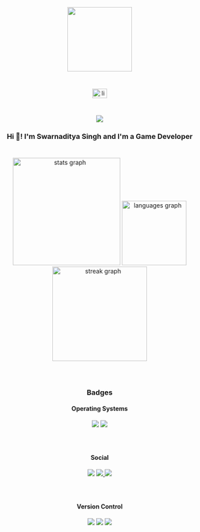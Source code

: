 <div align="center">
  <img height="150" src="https://camo.githubusercontent.com/f11260c8fcb3c396e4f8f149074844a731de0c070c0cbb09f95bd03dfe42f3ea/68747470733a2f2f646c2e6f70656e73656175736572646174612e636f6d2f63616368652f6f726967696e496d6167652f66696c65732f35323761393738336332386337303936323737336137336462373937656134642e676966"  />
</div>

###

<br clear="both">

<div align="center">
  <a href="https://www.linkedin.com/in/swarnadityasingh/" target="_blank">
    <img src="https://raw.githubusercontent.com/maurodesouza/profile-readme-generator/master/src/assets/icons/social/linkedin/default.svg" width="34" height="22" alt="linkedin logo"  />
  </a>
</div>

###

<br clear="both">

<div align="center">
  <img src="https://visitor-badge.laobi.icu/badge?page_id=DemonKingSwarn.DemonKingSwarn&"  />
</div>

###

<h3 align="center">Hi 👋! I'm Swarnaditya Singh and I'm a Game Developer</h3>

###

<br clear="both">

<div align="center">
    <img src="https://github-readme-stats.vercel.app/api?username=DemonKingSwarn&hide_title=false&hide_rank=false&include_all_commits=true&count_private=true&theme=dracula&show_icons=true&locale=en&hide_border=false&order=1" height="250" alt="stats graph">  
    <img src="https://github-readme-stats.vercel.app/api/top-langs/?username=DemonKingSwarn&locale=en&hide_title=false&layout=compact&card_width=320&langs_count=5&theme=dracula&hide_border=false&order=2" height="150" alt="languages graph">
    <img src="https://github-readme-streak-stats.herokuapp.com/?user=DemonKingSwarn&theme=dracula&hide_border=false" height="220" alt="streak graph">
</div>

###

<br clear="both">

<h3 align="center">Badges</h3>

<h4 align="center">Operating Systems</h4>

<div align="center">
    <img src="https://img.shields.io/badge/Arch%20Linux-1793D1?logo=arch-linux&logoColor=fff&style=for-the-badge">
    <img src="https://img.shields.io/badge/Android-3DDC84?style=for-the-badge&logo=android&logoColor=white">
</div>

###

<br clear="both">

<h4 align="center">Social</h4>

<div align="center">
    <a href="https://discordapp.com/users/453522683745927178/"><img src="https://img.shields.io/badge/Discord-%235865F2.svg?style=for-the-badge&logo=discord&logoColor=white"></a>
    <a href="mailto:swarnaditya.isometric@gmail.com"><img src="https://img.shields.io/badge/Gmail-D14836?style=for-the-badge&logo=gmail&logoColor=white">
    <a href="https://instagram.com/demonkingswarn"><img src="https://img.shields.io/badge/Instagram-%23E4405F.svg?style=for-the-badge&logo=Instagram&logoColor=white"></a>
</div>

###

<br clear="both">

<h4 align="center">Version Control</h4>

<div align="center">
    <img src="https://img.shields.io/badge/git-%23F05033.svg?style=for-the-badge&logo=git&logoColor=white">
    <img src="https://img.shields.io/badge/github-%23121011.svg?style=for-the-badge&logo=github&logoColor=white">
    <img src="https://img.shields.io/badge/gitlab-%23181717.svg?style=for-the-badge&logo=gitlab&logoColor=white">
</div>
